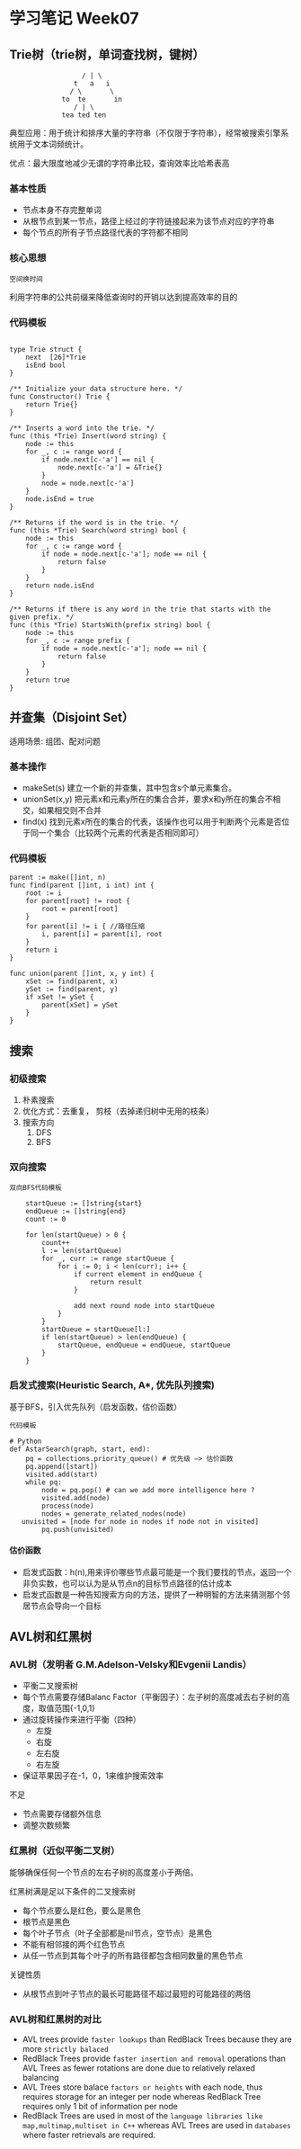 # 学习笔记 Week07

## Trie树（trie树，单词查找树，键树）

```
                  / | \
                t   a   i
               / \       \  
             to  te       in
                / | \
             tea ted ten  
```

典型应用：用于统计和排序大量的字符串（不仅限于字符串），经常被搜索引擎系统用于文本词频统计。

优点：最大限度地减少无谓的字符串比较，查询效率比哈希表高

### 基本性质

* 节点本身不存完整单词
* 从根节点到某一节点，路径上经过的字符链接起来为该节点对应的字符串
* 每个节点的所有子节点路径代表的字符都不相同
  
### 核心思想

`空间换时间`

利用字符串的公共前缀来降低查询时的开销以达到提高效率的目的

### 代码模板

```

type Trie struct {
	next  [26]*Trie
	isEnd bool
}

/** Initialize your data structure here. */
func Constructor() Trie {
	return Trie{}
}

/** Inserts a word into the trie. */
func (this *Trie) Insert(word string) {
	node := this
	for _, c := range word {
		if node.next[c-'a'] == nil {
			node.next[c-'a'] = &Trie{}
		}
		node = node.next[c-'a']
	}
	node.isEnd = true
}

/** Returns if the word is in the trie. */
func (this *Trie) Search(word string) bool {
	node := this
	for _, c := range word {
		if node = node.next[c-'a']; node == nil {
			return false
		}
	}
	return node.isEnd
}

/** Returns if there is any word in the trie that starts with the given prefix. */
func (this *Trie) StartsWith(prefix string) bool {
	node := this
	for _, c := range prefix {
		if node = node.next[c-'a']; node == nil {
			return false
		}
	}
	return true
}
```

## 并查集（Disjoint Set）

适用场景: 组团、配对问题

### 基本操作

* makeSet(s) 建立一个新的并查集，其中包含s个单元素集合。
* unionSet(x,y) 把元素x和元素y所在的集合合并，要求x和y所在的集合不相交，如果相交则不合并
* find(x) 找到元素x所在的集合的代表，该操作也可以用于判断两个元素是否位于同一个集合（比较两个元素的代表是否相同即可） 

### 代码模板

```
parent := make([]int, n)
func find(parent []int, i int) int {
	root := i
	for parent[root] != root {
		root = parent[root]
	}
	for parent[i] != i { //路径压缩
		i, parent[i] = parent[i], root
	}
	return i
}

func union(parent []int, x, y int) {
	xSet := find(parent, x)
	ySet := find(parent, y)
	if xSet != ySet {
		parent[xSet] = ySet
	}
}
```

## 搜索

### 初级搜索

1. 朴素搜索
2. 优化方式：去重复， 剪枝（去掉递归树中无用的枝条）
3. 搜索方向
   1. DFS
   2. BFS

### 双向搜索

```
双向BFS代码模板

    startQueue := []string{start}
	endQueue := []string{end}
	count := 0

	for len(startQueue) > 0 {
		count++
		l := len(startQueue)
		for _, curr := range startQueue {
			for i := 0; i < len(curr); i++ {
                if current element in endQueue {
					return result
				}

				add next round node into startQueue
			}
		}
		startQueue = startQueue[l:]
		if len(startQueue) > len(endQueue) {
			startQueue, endQueue = endQueue, startQueue
		}
	}
```

### 启发式搜索(Heuristic Search, A*, 优先队列搜索)

基于BFS，引入优先队列（启发函数，估价函数）

```
代码模板

# Python
def AstarSearch(graph, start, end):
	pq = collections.priority_queue() # 优先级 —> 估价函数
	pq.append([start]) 
	visited.add(start)
	while pq: 
		node = pq.pop() # can we add more intelligence here ?
		visited.add(node)
		process(node) 
		nodes = generate_related_nodes(node) 
   unvisited = [node for node in nodes if node not in visited]
		pq.push(unvisited)
```
#### 估价函数

* 启发式函数：h(n),用来评价哪些节点最可能是一个我们要找的节点，返回一个非负实数，也可以认为是从节点n的目标节点路径的估计成本
* 启发式函数是一种告知搜索方向的方法，提供了一种明智的方法来猜测那个邻居节点会导向一个目标

## AVL树和红黑树

### AVL树（发明者 G.M.Adelson-Velsky和Evgenii Landis）

* 平衡二叉搜索树
* 每个节点需要存储Balanc Factor（平衡因子）：左子树的高度减去右子树的高度，取值范围{-1,0,1}
* 通过旋转操作来进行平衡（四种）
  * 左旋
  * 右旋
  * 左右旋
  * 右左旋
* 保证苹果因子在-1，0，1来维护搜索效率

不足
* 节点需要存储额外信息
* 调整次数频繁

### 红黑树（近似平衡二叉树）

能够确保任何一个节点的左右子树的高度差小于两倍。

红黑树满是足以下条件的二叉搜索树

* 每个节点要么是红色，要么是黑色
* 根节点是黑色
* 每个叶子节点（叶子全部都是nil节点，空节点）是黑色
* 不能有相邻接的两个红色节点
* 从任一节点到其每个叶子的所有路径都包含相同数量的黑色节点

关键性质

* 从根节点到叶子节点的最长可能路径不超过最短的可能路径的两倍

### AVL树和红黑树的对比

* AVL trees provide `faster lookups` than RedBlack Trees because they are more `strictly balaced`
* RedBlack Trees provide `faster insertion and removal` operations than AVL Trees as fewer rotations are done due to relatively relaxed balancing
* AVL Trees store balace `factors or heights` with each node, thus requires storage for an integer per node whereas RedBlack Tree requires only 1 bit of information per node
* RedBlack Trees are used in most of the `language libraries like map,multimap,multiset in C++` whereas AVL Trees are used in `databases` where faster retrievals are required.
